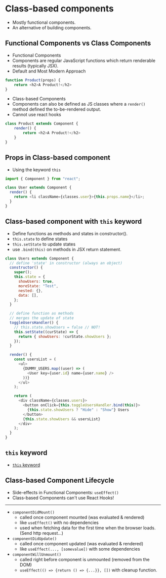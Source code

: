 # Class-based components

- Mostly functional components.
- An alternative of building components.

## Functional Components vs Class Components

- Functional Components
- Components are regular JavaScript functions which return renderable results (typically JSX).
- Default and Most Modern Approach
```js
function Product(props) {
    return <h2>A Product!</h2>
}
```

- Class-based Components
- Components can also be defined as JS classes where a `render()` method defined the to-be-rendered output.
- Cannot use react hooks
```js
class Product extends Component {
    render() {
        return <h2>A Product!</h2>
    }
}
```

## Props in Class-based component

- Using the keyword `this`
```js
import { Component } from "react";

class User extends Component {
  render() {
    return <li className={classes.user}>{this.props.name}</li>;
  }
}
```

## Class-based component with `this` keyword

- Define functions as methods and states in constructor().
- `this.state` to define states
- `this.setState` to update states
- use `.bind(this)` on methods in JSX return statement.
```js
class Users extends Component {
  // define 'state' in constructor (always an object)
  constructor() {
    super();
    this.state = {
      showUsers: true,
      moreState: "Test",
      nested: {},
      data: [],
    };
  }

  // define function as methods
  // merges the update of state
  toggleUsersHandler() {
    // this.state.showUsers = false // NOT!
    this.setState((curState) => {
      return { showUsers: !curState.showUsers };
    });
  }

  render() {
    const usersList = (
      <ul>
        {DUMMY_USERS.map((user) => (
          <User key={user.id} name={user.name} />
        ))}
      </ul>
    );

    return (
      <div className={classes.users}>
        <button onClick={this.toggleUsersHandler.bind(this)}>
          {this.state.showUsers ? "Hide" : "Show"} Users
        </button>
        {this.state.showUsers && usersList}
      </div>
    );
  }
}
```

## `this` keyword

- [`this` keyword](https://academind.com/tutorials/this-keyword-function-references)

## Class-based Component Lifecycle

- Side-effects in Functional Components: `useEffect()`
- Class-based Components can't use React Hooks!

---

- `componentDidMount()`
    - called once component mounted (was evaluated & rendered)
    - like `useEffect()` with no dependencies
    - used when fetching data for the first time when the browser loads. (Send http request...)
- `componentDidUpdate()`
    - called once component updated (was evaluated & rendered)
    - like `useEffect(..., [somevalue])` with some dependencies
- `componentWillUnmount()`
    - called right before component is unmounted (removed from the DOM)
    - `useEffect(() => {return () => {...}}, [])` with cleanup function. 














